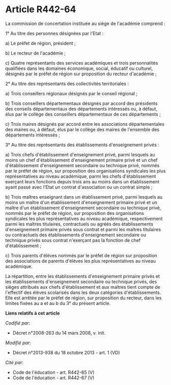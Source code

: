 # Article R442-64

La commission de concertation instituée au siège de l'académie comprend : 

1° Au titre des personnes désignées par l'Etat : 

a) Le préfet de région, président ; 

b) Le recteur de l'académie ; 

c) Quatre représentants des services académiques et trois personnalités qualifiées dans les domaines économique, social,
éducatif ou culturel, désignés par le préfet de région sur proposition du recteur d'académie ; 

2° Au titre des représentants des collectivités territoriales : 

a) Trois conseillers régionaux désignés par le conseil régional ; 

b) Trois conseillers départementaux désignés par accord des présidents des conseils départementaux des départements
intéressés ou, à défaut, élus par le collège des conseillers départementaux de ces départements ; 

c) Trois maires désignés par accord entre les associations départementales des maires ou, à défaut, élus par le collège des
maires de l'ensemble des départements intéressés ; 

3° Au titre des représentants des établissements d'enseignement privés : 

a) Trois chefs d'établissement d'enseignement privé, parmi lesquels au moins un chef d'établissement d'enseignement primaire
privé et un chef d'établissement d'enseignement secondaire ou technique privé, nommés par le préfet de région, sur
proposition des organisations syndicales les plus représentatives au niveau académique, parmi les chefs d'établissement
exerçant leurs fonctions depuis trois ans au moins dans un établissement ayant passé avec l'Etat un contrat d'association ou
un contrat simple ; 

b) Trois maîtres enseignant dans un établissement privé, parmi lesquels au moins un maître d'un établissement d'enseignement
primaire privé et un maître d'un établissement d'enseignement secondaire ou technique privé, nommés par le préfet de région,
sur proposition des organisations syndicales les plus représentatives au niveau académique, respectivement parmi les maîtres
titulaires, contractuels ou agréés des établissements d'enseignement primaire privés sous contrat et parmi les maîtres
titulaires ou contractuels des établissements d'enseignement secondaire ou technique privés sous contrat n'exerçant pas la
fonction de chef d'établissement ; 

c) Trois parents d'élèves nommés par le préfet de région sur proposition des associations de parents d'élèves les plus
représentatives au niveau académique. 

La répartition, entre les établissements d'enseignement primaire privés et les établissements d'enseignement secondaire ou
technique privés, des sièges attribués aux chefs d'établissement et aux maîtres tient compte de l'effectif des élèves
scolarisés dans les deux catégories d'établissements. Elle est arrêtée par le préfet de région, sur proposition du recteur,
dans les limites fixées au a et au b du 3° du présent article.

**Liens relatifs à cet article**

_Codifié par_:

  - Décret n°2008-263 du 14 mars 2008, v. init.

_Modifié par_:

  - Décret n°2013-938 du 18 octobre 2013 - art. 1 (VD)

_Cité par_:

  - Code de l'éducation - art. R442-65 (V)
  - Code de l'éducation - art. R442-67 (V)

